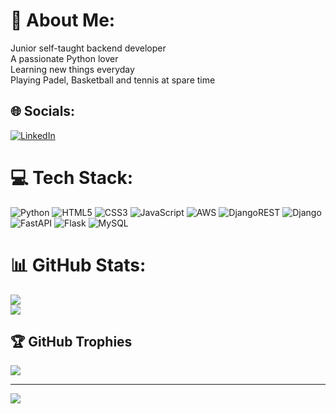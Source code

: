# 💫 About Me:
Junior self-taught backend developer<br>A passionate Python lover<br>Learning new things everyday<br>Playing Padel, Basketball and tennis at spare time<br>


## 🌐 Socials:
[![LinkedIn](https://img.shields.io/badge/LinkedIn-%230077B5.svg?logo=linkedin&logoColor=white)](https://linkedin.com/in/domenicodinardo) 

# 💻 Tech Stack:
![Python](https://img.shields.io/badge/python-3670A0?style=for-the-badge&logo=python&logoColor=ffdd54) ![HTML5](https://img.shields.io/badge/html5-%23E34F26.svg?style=for-the-badge&logo=html5&logoColor=white) ![CSS3](https://img.shields.io/badge/css3-%231572B6.svg?style=for-the-badge&logo=css3&logoColor=white) ![JavaScript](https://img.shields.io/badge/javascript-%23323330.svg?style=for-the-badge&logo=javascript&logoColor=%23F7DF1E) ![AWS](https://img.shields.io/badge/AWS-%23FF9900.svg?style=for-the-badge&logo=amazon-aws&logoColor=white) ![DjangoREST](https://img.shields.io/badge/DJANGO-REST-ff1709?style=for-the-badge&logo=django&logoColor=white&color=ff1709&labelColor=gray) ![Django](https://img.shields.io/badge/django-%23092E20.svg?style=for-the-badge&logo=django&logoColor=white) ![FastAPI](https://img.shields.io/badge/FastAPI-005571?style=for-the-badge&logo=fastapi) ![Flask](https://img.shields.io/badge/flask-%23000.svg?style=for-the-badge&logo=flask&logoColor=white) ![MySQL](https://img.shields.io/badge/mysql-%2300f.svg?style=for-the-badge&logo=mysql&logoColor=white)
# 📊 GitHub Stats:
![](https://github-readme-stats.vercel.app/api?username=domdin89&theme=dark&hide_border=false&include_all_commits=false&count_private=true)<br/>
![](https://github-readme-streak-stats.herokuapp.com/?user=domdin89&theme=dark&hide_border=false)<br/>

## 🏆 GitHub Trophies
![](https://github-profile-trophy.vercel.app/?username=domdin89&theme=radical&no-frame=false&no-bg=true&margin-w=4)

---
[![](https://visitcount.itsvg.in/api?id=domdin89&icon=0&color=0)](https://visitcount.itsvg.in)

<!-- Proudly created with GPRM ( https://gprm.itsvg.in ) -->